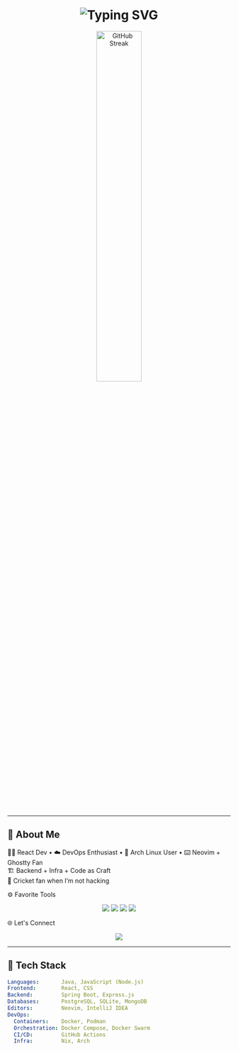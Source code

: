 
<h1 align="center">
  <img src="https://readme-typing-svg.demolab.com?font=Fira+Code&pause=1000&color=00FFB3&center=true&vCenter=true&width=435&lines=Hi+I'm+Vivek+Sharma!;Building+stuff+with+Java+%26+Node.js" alt="Typing SVG" />
</h1>

<p align="center">
  <img src="https://github-readme-streak-stats.herokuapp.com/?user=viveksharma2105&theme=radical" alt="GitHub Streak" width="45%" />
</p>

---

## 🧠 About Me

🧑‍💻 React Dev • ☁️ DevOps Enthusiast • 🐧 Arch Linux User • ⌨️ Neovim + Ghostty Fan  
🏗️ Backend + Infra + Code as Craft  
🏏 Cricket fan when I’m not hacking

⚙️ Favorite Tools
<p align="center"> <img src="https://img.shields.io/badge/Neovim-57A143?style=for-the-badge&logo=neovim&logoColor=white"/> <img src="https://img.shields.io/badge/Arch_Linux-1793D1?style=for-the-badge&logo=arch-linux&logoColor=white"/> <img src="https://img.shields.io/badge/Ghostty-333333?style=for-the-badge"/> <img src="https://img.shields.io/badge/IntelliJ_IDEA-red?style=for-the-badge&logo=intellij-idea"/> </p>
🌐 Let's Connect
<p align="center"> <a href="mailto:viveksharma02005@gmil.com"> <img src="https://img.shields.io/badge/Email-D14836?style=flat&logo=gmail&logoColor=white"/> </a> 


  
---

## 🔧 Tech Stack

```yaml
Languages:       Java, JavaScript (Node.js)
Frontend:        React, CSS
Backend:         Spring Boot, Express.js
Databases:       PostgreSQL, SQLite, MongoDB
Editors:         Neovim, IntelliJ IDEA
DevOps:
  Containers:    Docker, Podman
  Orchestration: Docker Compose, Docker Swarm
  CI/CD:         GitHub Actions
  Infra:         Nix, Arch



